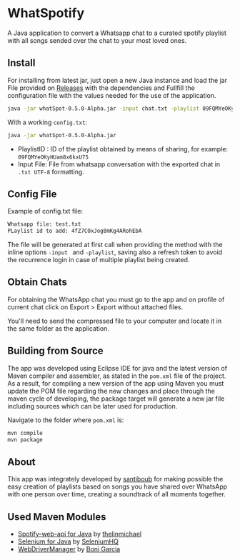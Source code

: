 # WhatSpotify

A Java application to convert a Whatsapp chat to a curated spotify playlist with all songs sended over the chat to your most loved ones.

## Install

For installing from latest jar, just open a new Java instance and load the jar File provided on [Releases](https://github.com/santiboub/WhatSpotify/releases) with the dependencies and Fullfill the configuration file with the values needed for the use of the application.

```bash
java -jar whatSpot-0.5.0-Alpha.jar -input chat.txt -playlist 09FQMYeOKyHUam8x6kxU75
```

With a working `config.txt`:

```bash
java -jar whatSpot-0.5.0-Alpha.jar
```

- PlaylistID : ID of the playlist obtained by means of sharing, for example: `09FQMYeOKyHUam8x6kxU75`
- Input File: File from whatsapp conversation with the exported chat in `.txt UTF-8` formatting.

## Config File 

Example of config.txt file: 

```txt
Whatsapp file: test.txt
PLaylist id to add: 4fZ7COxJog8mKg4ARohEbA
```
The file will be generated at first call when providing the method with the inline options `-input ` and `-playlist`, saving also a refresh token to avoid the recurrence login in case of multiple playlist being created.

## Obtain Chats

For obtaining the WhatsApp chat you must go to the app and on profile of current chat click on Export > Export without attached files.

You'll need to send the compressed file to your computer and locate it in the same folder as the application.

## Building from Source

The app was developed using Eclipse IDE for java and the latest version of Maven compiler and assembler, as stated in the `pom.xml` file of the project. As a result, for compiling a new version of the app using Maven you must update the POM file regarding the new changes and place through the maven cycle of developing, the package target will generate a new jar file including sources which can be later used for production.

Navigate to the folder where `pom.xml` is:

```bash
mvn compile
mvn package
```

## About

This app was integrately developed by [santiboub](https://github.com/santiboub) for making possible the easy creation of playlists based on songs you have shared over WhatsApp with one person over time, creating a soundtrack of all moments together.

## Used Maven Modules

* [Spotify-web-api for Java](https://github.com/thelinmichael/spotify-web-api-java) by [thelinmichael](https://github.com/thelinmichael)
* [Selenium for Java](https://www.seleniumhq.org/download/maven.jsp) by [SeleniumHQ](https://www.seleniumhq.org)
* [WebDriverManager](https://github.com/bonigarcia/webdrivermanager) by [Boni Garcia](https://github.com/bonigarcia)